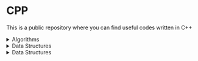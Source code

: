 # CPP

This is a public repository where you can find useful codes written in C++

<details>
<summary>Algorithms</summary>

  <details>
  <summary>Sort</summary>
    
  * [BubbleSort](https://github.com/MichaelKenj/CPP/blob/master/Algorythms/Sort/BubbleSort.cpp)
  * [InsertionSort](https://github.com/MichaelKenj/CPP/blob/master/Algorythms/Sort/InsertionSort.cpp)
  * [MergeSort](https://github.com/MichaelKenj/CPP/blob/master/Algorythms/Sort/MergeSort.cpp)
  * [QuickSort](https://github.com/MichaelKenj/CPP/blob/master/Algorythms/Sort/QuickSort.cpp)
  </details>
  
  <details>
  <summary>Searching</summary>
  </details>
  
  <details>
  <summary>Graphs</summary>
  </details>

</details>

<details>
<summary>Data Structures</summary>
</details>

<details>
<summary>Data Structures</summary>
</details>




  
  
  

<!-- # Foobar

Foobar is a Python library for dealing with word pluralization.

## Installation

Use the package manager [pip](https://pip.pypa.io/en/stable/) to install foobar.

```bash
pip install foobar
```

## Usage

```python
import foobar

# returns 'words'
foobar.pluralize('word')

# returns 'geese'
foobar.pluralize('goose')

# returns 'phenomenon'
foobar.singularize('phenomena')
```

## Contributing

Pull requests are welcome. For major changes, please open an issue first
to discuss what you would like to change.

Please make sure to update tests as appropriate.

## License

[MIT](https://choosealicense.com/licenses/mit/)   -->
  
  

